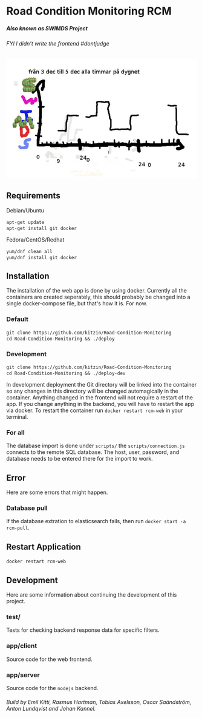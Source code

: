 # Road Condition Monitoring RCM
##### Also known as SWIMDS Project
###### FYI I didn't write the frontend #dontjudge
![swimds](swimds.png)

## Requirements

Debian/Ubuntu
```
apt-get update
apt-get install git docker
```

Fedora/CentOS/Redhat
```
yum/dnf clean all
yum/dnf install git docker
```

## Installation
The installation of the web app is done by using docker. Currently all the containers are created seperately, this should probably be changed into a single docker-compose file, but that's how it is. For now.

### Default
```
git clone https://github.com/kitzin/Road-Condition-Monitoring
cd Road-Condition-Monitoring && ./deploy
```

### Development
```
git clone https://github.com/kitzin/Road-Condition-Monitoring
cd Road-Condition-Monitoring && ./deploy-dev
```
In development deployment the Git directory will be linked into the container so any changes in this directory will be changed automagically in the container.
Anything changed in the frontend will not require a restart of the app. 
If you change anything in the backend, you will have to restart the app via docker.
To restart the container run `docker restart rcm-web` in your terminal.

### For all
The database import is done under `scripts/` the `scripts/connection.js` connects to the remote SQL database. The host, user, password, and database needs to be entered there for the import to work.


## Error
Here are some errors that might happen.
### Database pull
If the database extration to elasticsearch fails, then run `docker start -a rcm-pull`.

## Restart Application
```
docker restart rcm-web
```

## Development
Here are some information about continuing the development of this project.

### test/
Tests for checking backend response data for specific filters.

### app/client
Source code for the web frontend.

### app/server
Source code for the `nodejs` backend.


###### Build by Emil Kitti, Rasmus Hartman, Tobias Axelsson, Oscar Saándström, Anton Lundqvist and Johan Kannel.
